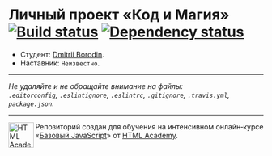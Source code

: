 # Личный проект «Код и Магия» [![Build status][travis-image]][travis-url] [![Dependency status][dependency-image]][dependency-url]

* Студент: [Dmitrii Borodin](https://up.htmlacademy.ru/javascript/5/user/90282).
* Наставник: `Неизвестно`.

---

_Не удаляйте и не обращайте внимание на файлы:_<br>
_`.editorconfig`, `.eslintignore`, `.eslintrc`, `.gitignore`, `.travis.yml`, `package.json`._

---

<a href="https://htmlacademy.ru/intensive/javascript"><img align="left" width="50" height="50" title="HTML Academy" src="https://up.htmlacademy.ru/static/img/intensive/javascript/logo-for-github.svg"></a>

Репозиторий создан для обучения на интенсивном онлайн‑курсе «[Базовый JavaScript](https://htmlacademy.ru/intensive/javascript)» от [HTML Academy](https://htmlacademy.ru).

[travis-image]: https://travis-ci.org/htmlacademy-javascript/90282-code-and-magick.svg?branch=master
[travis-url]: https://travis-ci.org/htmlacademy-javascript/90282-code-and-magick
[dependency-image]: https://david-dm.org/htmlacademy-javascript/90282-code-and-magick.svg?style=flat-square
[dependency-url]: https://david-dm.org/htmlacademy-javascript/90282-code-and-magick

